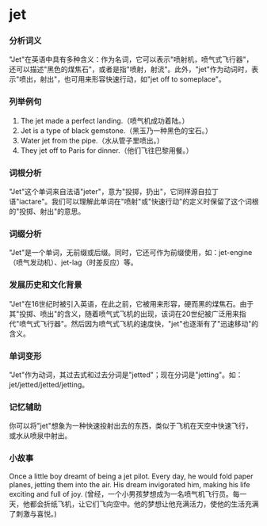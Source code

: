 # jet

### 分析词义

  

"Jet"在英语中具有多种含义：作为名词，它可以表示"喷射机，喷气式飞行器"，还可以描述"黑色的煤焦石"，或者是指"喷射，射流"。此外，"jet"作为动词时，表示"喷出，射出"，也可用来形容快速行动，如"jet off to someplace"。

  

### 列举例句

  

1.  The jet made a perfect landing.（喷气机成功着陆。）
2.  Jet is a type of black gemstone.（黑玉乃一种黑色的宝石。）
3.  Water jet from the pipe.（水从管子里喷出。）
4.  They jet off to Paris for dinner.（他们飞往巴黎用餐。）

  

### 词根分析

  

"Jet"这个单词来自法语"jeter"，意为"投掷，扔出"，它同样源自拉丁语"iactare"。我们可以理解此单词在"喷射"或"快速行动"的定义时保留了这个词根的"投掷、射出"的意思。

  

### 词缀分析

  

"Jet"是一个单词，无前缀或后缀。同时，它还可作为前缀使用，如：jet-engine（喷气发动机）、jet-lag（时差反应）等。

  

### 发展历史和文化背景

  

"Jet"在16世纪时被引入英语，在此之前，它被用来形容，硬而黑的煤焦石。由于其"投掷、喷出"的含义，随着喷气式飞机的出现，该词在20世纪被广泛用来指代"喷气式飞行器"。然后因为喷气式飞机的速度快，"jet"也逐渐有了"迅速移动"的含义。

  

### 单词变形

  

"Jet"作为动词，其过去式和过去分词是"jetted"；现在分词是"jetting"。如：jet/jetted/jetted/jetting。

  

### 记忆辅助

  

你可以将"jet"想象为一种快速投射出去的东西，类似于飞机在天空中快速飞行，或水从喷泉中射出。

  

### 小故事

  

Once a little boy dreamt of being a jet pilot. Every day, he would fold paper planes, jetting them into the air. His dream invigorated him, making his life exciting and full of joy. (曾经，一个小男孩梦想成为一名喷气机飞行员。每一天，他都会折纸飞机，让它们飞向空中。他的梦想让他充满活力，使他的生活充满了刺激与喜悦。)
